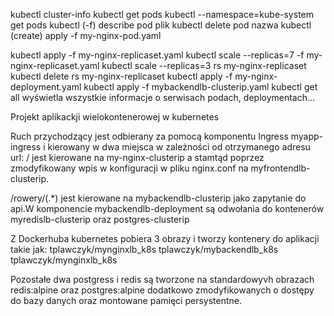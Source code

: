 kubectl cluster-info
kubectl get pods
kubectl --namespace=kube-system get pods
kubectl (-f) describe pod plik
kubectl delete pod nazwa
kubectl (create) apply -f my-nginx-pod.yaml


kubectl apply -f my-nginx-replicaset.yaml
kubectl scale --replicas=7 -f my-nginx-replicaset.yaml
kubectl scale --replicas=3 rs my-nginx-replicaset
kubectl delete rs my-nginx-replicaset
kubectl apply -f my-nginx-deployment.yaml
kubectl apply -f mybackendlb-clusterip.yaml
kubectl get all  wyświetla wszystkie informacje o serwisach podach, deploymentach...

Projekt aplikackji wielokontenerowej w kubernetes

Ruch przychodzący jest odbierany za pomocą komponentu Ingress myapp-ingress i kierowany w dwa miejsca w zależności od otrzymanego adresu url:
/ jest kierowane na my-nginx-clusterip a stamtąd poprzez zmodyfikowany wpis w konfiguracji w pliku nginx.conf na myfrontendlb-clusterip.

/rowery/(.*) jest kierowane na mybackendlb-clusterip jako zapytanie do api.W komponencie mybackendlb-deployment są odwołania do kontenerów myredislb-clusterip oraz postgres-clusterip 

Z Dockerhuba kubernetes pobiera 3 obrazy i tworzy kontenery do aplikacji takie jak:
tplawczyk/mynginxlb_k8s
tplawczyk/mybackendlb_k8s
tplawczyk/mynginxlb_k8s

Pozostałe dwa postgress i redis są tworzone na standardowyvh obrazach redis:alpine oraz postgres:alpine dodatkowo zmodyfikowanych o dostępy do bazy danych oraz montowane pamięci persystentne. 

